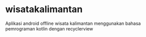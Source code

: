 # wisatakalimantan
Aplikasi android offline wisata kalimantan menggunakan bahasa pemrograman kotlin dengan recyclerview
